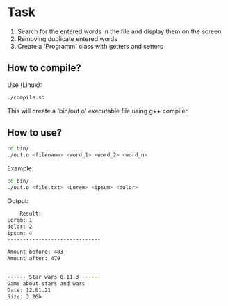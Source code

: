 # Task
1. Search for the entered words in the file and display them on the screen 
2. Removing duplicate entered words
3. Create a 'Programm' class with getters and setters

## How to compile?
Use (Linux):
``` bash
./compile.sh
```
This will create a 'bin/out.o' executable file using g++ compiler.

## How to use?
``` bash
cd bin/
./out.o <filename> <word_1> <word_2> <word_n>
```

Example:
``` bash
cd bin/
./out.o <file.txt> <Lorem> <ipsum> <dolor>
```

Output:
``` bash
	Result:
Lorem: 1
dolor: 2
ipsum: 4
------------------------------

Amount before: 483
Amount after: 479


------ Star wars 0.11.3 ------
Game about stars and wars
Date: 12.01.21
Size: 3.2Gb
```



